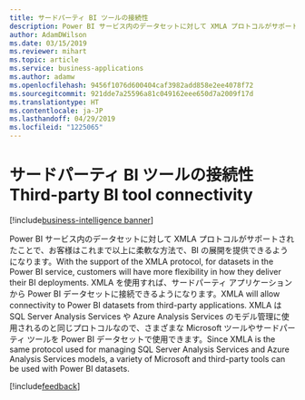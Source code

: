 ```yaml
---
title: サードパーティ BI ツールの接続性
description: Power BI サービス内のデータセットに対して XMLA プロトコルがサポートされたことで、お客様はこれまで以上に柔軟な方法で、BI 展開を提供および管理できるようになります。
author: AdamDWilson
ms.date: 03/15/2019
ms.reviewer: mihart
ms.topic: article
ms.service: business-applications
ms.author: adamw
ms.openlocfilehash: 9456f1076d600404caf3982add858e2ee4078f72
ms.sourcegitcommit: 921dde7a25596a81c049162eee650d7a2009f17d
ms.translationtype: HT
ms.contentlocale: ja-JP
ms.lasthandoff: 04/29/2019
ms.locfileid: "1225065"
---
```

#  <a name="third-party-bi-tool-connectivity"></a><span data-ttu-id="28dc6-103">サードパーティ BI ツールの接続性</span><span class="sxs-lookup"><span data-stu-id="28dc6-103">Third-party BI tool connectivity</span></span>
[!include[business-intelligence banner](../../includes/business-intelligence.md)]

<span data-ttu-id="28dc6-104">Power BI サービス内のデータセットに対して XMLA プロトコルがサポートされたことで、お客様はこれまで以上に柔軟な方法で、BI の展開を提供できるようになります。</span><span class="sxs-lookup"><span data-stu-id="28dc6-104">With the support of the XMLA protocol, for datasets in the Power BI service, customers will have more flexibility in how they deliver their BI deployments.</span></span> <span data-ttu-id="28dc6-105">XMLA を使用すれば、サードパーティ アプリケーションから Power BI データセットに接続できるようになります。</span><span class="sxs-lookup"><span data-stu-id="28dc6-105">XMLA will allow connectivity to Power BI datasets from third-party applications.</span></span> <span data-ttu-id="28dc6-106">XMLA は SQL Server Analysis Services や Azure Analysis Services のモデル管理に使用されるのと同じプロトコルなので、さまざまな Microsoft ツールやサードパーティ ツールを Power BI データセットで使用できます。</span><span class="sxs-lookup"><span data-stu-id="28dc6-106">Since XMLA is the same protocol used for managing SQL Server Analysis Services and Azure Analysis Services models, a variety of Microsoft and third-party tools can be used with Power BI datasets.</span></span>

[!include[feedback](../includes/service-feedback.md)]
